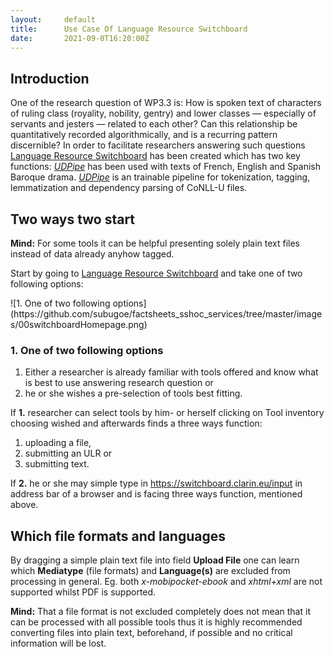 ```yaml
---
layout:     default
title:      Use Case Of Language Resource Switchboard
date:       2021-09-0T16:20:00Z
---        
```

<h2>Introduction</h2>
<p>One of the research question of WP3.3 is: How is spoken text of characters of ruling class (royality, nobility, gentry) and lower classes — especially of servants and jesters — related to each other? Can this relationship be quantitatively recorded algorithmically, and is a recurring pattern discernible? In order to facilitate researchers answering such questions <a href="https://switchboard.clarin.eu" target="_blank">Language Resource Switchboard</a> has been created which has two key functions: <a href="http://ufal.mff.cuni.cz/udpipe" target="_blank"><i>UDPipe</i></a> has been used with texts of French, English and Spanish Baroque drama. <a href="http://ufal.mff.cuni.cz/udpipe" target="_blank"><i>UDPipe</i></a> is an trainable pipeline for tokenization, tagging, lemmatization and dependency parsing of CoNLL-U files.</p>
<h2>Two ways two start</h2>
<p><b>Mind:</b> For some tools it can be helpful presenting solely plain text files instead of data already anyhow tagged.</p>
<p>Start by going to <a href="https://switchboard.clarin.eu" target="_blank">Language Resource Switchboard</a> and take one of two following options:</p>
![1. One of two following options](https://github.com/subugoe/factsheets_sshoc_services/tree/master/images/00switchboardHomepage.png)
<h3>1. One of two following options</h3>
<ol>
<li>Either a researcher is already familiar with tools offered and know what is best to use answering research question or</li>
<li>he or she wishes a pre-selection of tools best fitting.</li>
</ol>
<p>If <b>1.</b> researcher can select tools by him- or herself clicking on Tool inventory choosing wished and afterwards finds a three ways function:</p>
<ol>
<li>uploading a file,</li>
<li>submitting an ULR or</li>
<li>submitting text.</li>
</ol>
<p>If <b>2.</b> he or she may simple type in <a href="https://switchboard.clarin.eu/input" target="blank">https://switchboard.clarin.eu/input</a> in address bar of a browser and is facing three ways function, mentioned above.</p>
<h2>Which file formats and languages</h2>
<p>By dragging a simple plain text file into field <b>Upload File</b> one can learn which <b>Mediatype</b> (file formats) and <b>Language(s)</b> are excluded from processing in general. Eg. both <i>x-mobipocket-ebook</i> and <i>xhtml+xml</i> are not supported whilst PDF is supported.</p>
<p><b>Mind:</b> That a file format is not excluded completely does not mean that it can be processed with all possible tools thus it is highly recommended converting files into plain text, beforehand, if possible and no critical information will be lost.</p>
